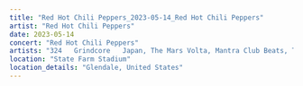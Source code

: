 ```yaml
---
title: "Red Hot Chili Peppers_2023-05-14_Red Hot Chili Peppers"
artist: "Red Hot Chili Peppers"
date: 2023-05-14
concert: "Red Hot Chili Peppers"
artists: "324	Grindcore	Japan, The Mars Volta, Mantra Club Beats, Thundercat, St. Vincent, The Strokes, 21 Acts of Manslaughter	Grindcore	United States, Buckshot, Red Hot Chili Peppers, City and Colour, ABBA, 9 Foot Super SoldierCrossoverHardcore, 12 Gauge Rampage, King Princess"
location: "State Farm Stadium"
location_details: "Glendale, United States"
---
```

